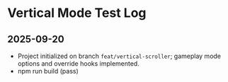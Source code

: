 # Vertical Mode Test Log

## 2025-09-20
- Project initialized on branch `feat/vertical-scroller`; gameplay mode options and override hooks implemented.
- npm run build (pass)
